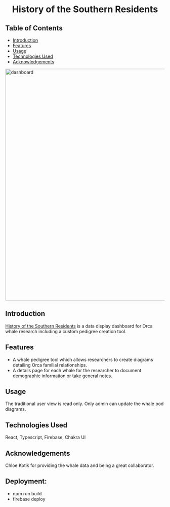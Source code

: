 <h1 align="center">History of the Southern Residents</h1>

## Table of Contents

- [Introduction](#introduction)
- [Features](#features)
- [Usage](#usage)
- [Technologies Used](#technologies-used)
- [Acknowledgements](#acknowledgements)

<img width="731" alt="dashboard" src="https://github.com/Julian-Tipler/save-the-whales-flow/assets/59591817/77cbb72f-c65e-4a95-96b1-af2f70e923eb">

## Introduction

<a href='https://save-the-whales-ee45b.web.app/pods/3KMIIoqRyWVhr8x8vABb'>History of the Southern Residents</a> is a data display dashboard for Orca whale research including a custom pedigree creation tool. 

## Features

* A whale pedigree tool which allows researchers to create diagrams detailing Orca familial relationships.
* A details page for each whale for the researcher to document demographic information or take general notes.

## Usage

The traditional user view is read only. Only admin can update the whale pod diagrams.

## Technologies Used

React, Typescript, Firebase, Chakra UI

## Acknowledgements

Chloe Kotik for providing the whale data and being a great collaborator.

## Deployment:
* npm run build
* firebase deploy
